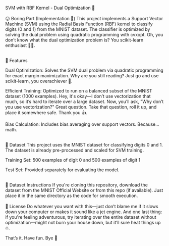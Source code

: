 SVM with RBF Kernel - Dual Optimization 🧿
<br>
<br>
😖 Boring Part (Implementation 🥱)
This project implements a Support Vector Machine (SVM) using the Radial Basis Function (RBF) kernel to classify digits (0 and 1) from the MNIST dataset. The classifier is optimized by solving the dual problem using quadratic programming with cvxopt.
Oh, you don’t know what the dual optimization problem is? You scikit-learn enthusiast 🤡🤡.

<br>
🚀 Features

Dual Optimization: Solves the SVM dual problem via quadratic programming for exact margin maximization. Why are you still reading? Just go and use scikit-learn, you overachiever 🤖.

Efficient Training: Optimized to run on a balanced subset of the MNIST dataset (1000 examples).
Hey, it's okay—I don’t use vectorization that much, so it’s hard to iterate over a large dataset.
Now, you’ll ask, "Why don’t you use vectorization?" Great question. Take that question, roll it up, and place it somewhere safe. Thank you 👍.

Bias Calculation: Includes bias averaging over support vectors. Because... math.

<br>
📁 Dataset
This project uses the MNIST dataset for classifying digits 0 and 1. The dataset is already pre-processed and scaled for SVM training.

Training Set: 500 examples of digit 0 and 500 examples of digit 1

Test Set: Provided separately for evaluating the model.

<br>
🔌 Dataset Instructions
If you're cloning this repository, download the dataset from the MNIST Official Website or from this repo (if available).
Just place it in the same directory as the code for smooth execution.
<br>
<br>
🫶 License
Do whatever you want with this—just don’t blame me if it slows down your computer or makes it sound like a jet engine.
And one last thing: if you're feeling adventurous, try iterating over the entire dataset without optimization—might not burn your house down, but it’ll sure heat things up 🔥.

That’s it. Have fun. Bye 👋
